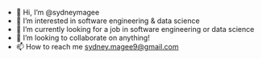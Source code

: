 - 👋 Hi, I’m @sydneymagee
- 👀 I’m interested in software engineering & data science
- 🌱 I’m currently looking for a job in software engineering or data science
- 💞️ I’m looking to collaborate on anything!
- 📫 How to reach me sydney.magee9@gmail.com

<!---
sydneymagee/sydneymagee is a ✨ special ✨ repository because its `README.md` (this file) appears on your GitHub profile.
You can click the Preview link to take a look at your changes.
--->

